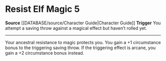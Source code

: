 ﻿---
actions: '[reaction]'
cost: null
element: null
frequency: null
id: '316'
name: Resist Elf Magic
rarity: Common
requirement: null
rus_type_level: null
school: null
source: '[[DATABASE/source/Character Guide|Character Guide]]'
trait: null
trigger: "You attempt a saving throw against a magical effect but haven\u2019t rolled\
  \ yet."
type: Action

---
# Resist Elf Magic <span class="action-icon">5</span>

**Source** [[DATABASE/source/Character Guide|Character Guide]] 
**Trigger** You attempt a saving throw against a magical effect but haven’t rolled yet.

---
Your ancestral resistance to magic protects you. You gain a +1 circumstance bonus to the triggering saving throw. If the triggering effect is arcane, you gain a +2 circumstance bonus instead.